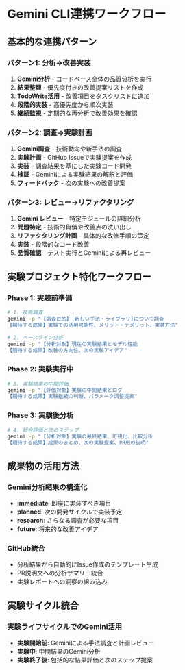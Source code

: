 # Gemini CLI連携ワークフロー

## 基本的な連携パターン

### パターン1: 分析→改善実装
1. **Gemini分析** - コードベース全体の品質分析を実行
2. **結果整理** - 優先度付きの改善提案リストを作成
3. **TodoWrite活用** - 改善項目をタスクリストに追加
4. **段階的実装** - 高優先度から順次実装
5. **継続監視** - 定期的な再分析で改善効果を確認

### パターン2: 調査→実験計画
1. **Gemini調査** - 技術動向や新手法の調査
2. **実験計画** - GitHub Issueで実験提案を作成
3. **実装** - 調査結果を基にした実験コード開発
4. **検証** - Geminiによる実験結果の解釈と評価
5. **フィードバック** - 次の実験への改善提案

### パターン3: レビュー→リファクタリング
1. **Gemini レビュー** - 特定モジュールの詳細分析
2. **問題特定** - 技術的負債や改善点の洗い出し
3. **リファクタリング計画** - 具体的な改修手順の策定
4. **実装** - 段階的なコード改善
5. **品質確認** - テスト実行とGeminiによる再レビュー

## 実験プロジェクト特化ワークフロー

### Phase 1: 実験前準備
```bash
# 1. 技術調査
gemini -p "【調査目的】[新しい手法・ライブラリ]について調査
【期待する成果】実験での活用可能性、メリット・デメリット、実装方法"

# 2. ベースライン分析
gemini -p "【分析対象】現在の実験結果とモデル性能
【期待する成果】改善の方向性、次の実験アイデア"
```

### Phase 2: 実験実行中
```bash
# 3. 実験結果の中間評価
gemini -p "【評価対象】実験の中間結果とログ
【期待する成果】実験継続の判断、パラメータ調整提案"
```

### Phase 3: 実験後分析
```bash
# 4. 総合評価と次のステップ
gemini -p "【分析対象】実験の最終結果、可視化、比較分析
【期待する成果】成果のまとめ、次の実験提案、PR用の説明"
```

## 成果物の活用方法

### Gemini分析結果の構造化
- **immediate**: 即座に実装すべき項目
- **planned**: 次の開発サイクルで実装予定
- **research**: さらなる調査が必要な項目
- **future**: 将来的な改善アイデア

### GitHub統合
- 分析結果から自動的にIssue作成のテンプレート生成
- PR説明文への分析サマリー統合
- 実験レポートへの洞察の組み込み

## 実験サイクル統合

### 実験ライフサイクルでのGemini活用
- **実験開始前**: Geminiによる手法調査と計画レビュー
- **実験中**: 中間結果のGemini分析
- **実験終了後**: 包括的な結果評価と次のステップ提案
